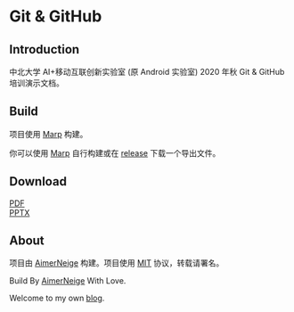 # Git & GitHub

## Introduction

中北大学 AI+移动互联创新实验室 (原 Android 实验室) 2020 年秋 Git & GitHub 培训演示文档。

## Build

项目使用 [Marp][Marp] 构建。

你可以使用 [Marp][Marp] 自行构建或在 [release][release] 下载一个导出文件。

## Download

[PDF][download_pdf]\
[PPTX][download_pptx]

## About

项目由 [AimerNeige][AimerNeige] 构建。项目使用 [MIT][MIT] 协议，转载请署名。

Build By [AimerNeige][AimerNeige] With Love.

Welcome to my own [blog][Blog].

[Marp]: https://marp.app/
[release]: https://github.com/aimerneige/marp_git-github/releases/
[download_pdf]: https://github.com/aimerneige/marp_git-github/releases/download/2.0/release.pdf
[download_pptx]: https://github.com/aimerneige/marp_git-github/releases/download/2.0/release.pptx
[AimerNeige]: https://github.com/AimerNeige/
[MIT]: https://github.com/aimerneige/marp_git-github/blob/master/LICENSE
[Blog]: https://aimerneige.com/
